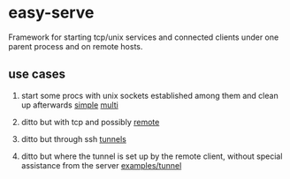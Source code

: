 easy-serve
==========

Framework for starting tcp/unix services and connected clients under one parent process and on remote hosts.

use cases
---------

1. start some procs with unix sockets established among them and
   clean up afterwards [simple](examples/simple.rb) [multi](examples/multi.rb)

2. ditto but with tcp and possibly [remote](examples/remote-eval.rb)

3. ditto but through ssh [tunnels](examples/remote-eval.rb)

4. ditto but where the tunnel is set up by the remote client, without
   special assistance from the server [examples/tunnel](examples/tunnel)
